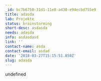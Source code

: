 ```yaml
---
_id: bc7b6750-31d1-11e8-a430-e94ecbd755e9
title: adasda
lab: Projekte
status: brainstorming
short-desc: asdasda
needs: adasda
info: asdasdasd
link: ''
contact-name: asda
contact-email: asdad
date: '2018-03-27T15:15:51.850Z'
slug: adasda
---
```

undefined
